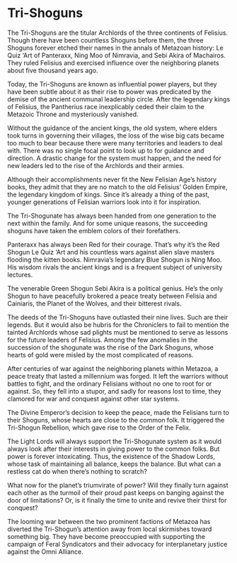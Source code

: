# Tri-Shoguns

The Tri-Shoguns are the titular Archlords of the three continents of Felisius. Though there have been countless Shoguns before them, the three Shoguns forever etched their names in the annals of Metazoan history: Le Quiz ‘Art of Panteraxx, Ning Moo of Nimravia, and Sebi Akira of Machairos. They ruled Felisius and exercised influence over the neighboring planets about five thousand years ago.

Today, the Tri-Shoguns are known as influential power players, but they have been subtle about it as their rise to power was predicated by the demise of the ancient communal leadership circle. After the legendary kings of Felisius, the Pantherius race inexplicably ceded their claim to the Metazoic Throne and mysteriously vanished.

Without the guidance of the ancient kings, the old system, where elders took turns in governing their villages, the loss of the wise big cats became too much to bear because there were many territories and leaders to deal with. There was no single focal point to look up to for guidance and direction. A drastic change for the system must happen, and the need for new leaders led to the rise of the Archlords and their armies.

Although their accomplishments never fit the New Felisian Age’s history books, they admit that they are no match to the old Felisius’ Golden Empire, the legendary kingdom of kings. Since it’s already a thing of the past, younger generations of Felisian warriors look into it for inspiration.

The Tri-Shogunate has always been handed from one generation to the next within the family. And for some unique reasons, the succeeding shoguns have taken the emblem colors of their forefathers.

Panteraxx has always been Red for their courage. That’s why it’s the Red Shogun Le Quiz ‘Art and his countless wars against alien slave masters flooding the kitten books. Nimravia’s legendary Blue Shogun is Ning Moo. His wisdom rivals the ancient kings and is a frequent subject of university lectures.

The venerable Green Shogun Sebi Akira is a political genius. He’s the only Shogun to have peacefully brokered a peace treaty between Felisia and Cainiaris, the Planet of the Wolves, and their bitterest rivals.

The deeds of the Tri-Shoguns have outlasted their nine lives. Such are their legends. But it would also be hubris for the Chroniclers to fail to mention the tainted Archlords whose sad plights must be mentioned to serve as lessons for the future leaders of Felisius. Among the few anomalies in the succession of the shogunate was the rise of the Dark Shoguns, whose hearts of gold were misled by the most complicated of reasons.

After centuries of war against the neighboring planets within Metazoa, a peace treaty that lasted a millennium was forged. It left the warriors without battles to fight, and the ordinary Felisians without no one to root for or against. So, they fell into a stupor, and sadly for reasons lost to time, they clamored for war and conquest against other star systems.

The Divine Emperor’s decision to keep the peace, made the Felisians turn to their Shoguns, whose hearts are close to the common folk. It triggered the Tri-Shogun Rebellion, which gave rise to the Order of the Felix.

The Light Lords will always support the Tri-Shogunate system as it would always look after their interests in giving power to the common folks. But power is forever intoxicating. Thus, the existence of the Shadow Lords, whose task of maintaining all balance, keeps the balance. But what can a restless cat do when there’s nothing to scratch?

What now for the planet’s triumvirate of power? Will they finally turn against each other as the turmoil of their proud past keeps on banging against the door of limitations? Or, is it finally the time to unite and revive their thirst for conquest?

The looming war between the two prominent factions of Metazoa has diverted the Tri-Shogun’s attention away from local skirmishes toward something big. They have become preoccupied with supporting the campaign of Feral Syndicators and their advocacy for interplanetary justice against the Omni Alliance.
